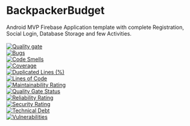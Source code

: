 # BackpackerBudget
Android MVP Firebase Application template with complete Registration, Social Login, Database Storage and few Activities.
<br/><br/>
[![Quality gate](https://sonarcloud.io/api/project_badges/quality_gate?project=backpackerbudget)](https://sonarcloud.io/dashboard?id=backpackerbudget)
<br/>
[![Bugs](https://sonarcloud.io/api/project_badges/measure?project=backpackerbudget&metric=bugs)](https://sonarcloud.io/dashboard?id=backpackerbudget)
<br/>
[![Code Smells](https://sonarcloud.io/api/project_badges/measure?project=backpackerbudget&metric=code_smells)](https://sonarcloud.io/dashboard?id=backpackerbudget)
<br/>
[![Coverage](https://sonarcloud.io/api/project_badges/measure?project=backpackerbudget&metric=coverage)](https://sonarcloud.io/dashboard?id=backpackerbudget)
<br/>
[![Duplicated Lines (%)](https://sonarcloud.io/api/project_badges/measure?project=backpackerbudget&metric=duplicated_lines_density)](https://sonarcloud.io/dashboard?id=backpackerbudget)
<br/>
[![Lines of Code](https://sonarcloud.io/api/project_badges/measure?project=backpackerbudget&metric=ncloc)](https://sonarcloud.io/dashboard?id=backpackerbudget)
<br/>
[![Maintainability Rating](https://sonarcloud.io/api/project_badges/measure?project=backpackerbudget&metric=sqale_rating)](https://sonarcloud.io/dashboard?id=backpackerbudget)
<br/>
[![Quality Gate Status](https://sonarcloud.io/api/project_badges/measure?project=backpackerbudget&metric=alert_status)](https://sonarcloud.io/dashboard?id=backpackerbudget)
<br/>
[![Reliability Rating](https://sonarcloud.io/api/project_badges/measure?project=backpackerbudget&metric=reliability_rating)](https://sonarcloud.io/dashboard?id=backpackerbudget)
<br/>
[![Security Rating](https://sonarcloud.io/api/project_badges/measure?project=backpackerbudget&metric=security_rating)](https://sonarcloud.io/dashboard?id=backpackerbudget)
<br/>
[![Technical Debt](https://sonarcloud.io/api/project_badges/measure?project=backpackerbudget&metric=sqale_index)](https://sonarcloud.io/dashboard?id=backpackerbudget)
<br/>
[![Vulnerabilities](https://sonarcloud.io/api/project_badges/measure?project=backpackerbudget&metric=vulnerabilities)](https://sonarcloud.io/dashboard?id=backpackerbudget)
